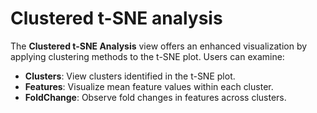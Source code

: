 # Clustered t-SNE analysis

The **Clustered t-SNE Analysis** view offers an enhanced visualization by applying clustering methods to the t-SNE plot. Users can examine:

* **Clusters**: View clusters identified in the t-SNE plot.
* **Features**: Visualize mean feature values within each cluster.
* **FoldChange**: Observe fold changes in features across clusters.
